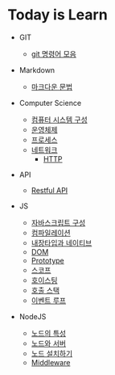 # Today is Learn

- GIT
  - [git 명령어 모음](https://github.com/juuunobae/TIL/blob/main/GIT/git%20명령어%20모음.md)

- Markdown
  - [마크다운 문법](https://github.com/juuunobae/TIL/blob/main/Markdown/Markdown.md)
  
- Computer Science
  - [컴퓨터 시스템 구성](https://github.com/juuunobae/TIL/blob/main/Computer%20Science/%EC%BB%B4%ED%93%A8%ED%84%B0%20%EC%8B%9C%EC%8A%A4%ED%85%9C%20%EA%B5%AC%EC%84%B1.md)
  - [운영체제](https://github.com/juuunobae/TIL/blob/main/Computer%20Science/운영체제.md)
  - [프로세스](https://github.com/juuunobae/TIL/blob/main/Computer%20Science/%ED%94%84%EB%A1%9C%EC%84%B8%EC%8A%A4.md)
  - [네트워크](https://github.com/juuunobae/TIL/blob/main/Computer%20Science/네트워크.md)
    - [HTTP](https://github.com/juuunobae/TIL/blob/main/Computer%20Science/HTTP.md) 

- API
  - [Restful API](https://github.com/juuunobae/TIL/blob/main/API/restAPI.md)
   
- JS
  - [자바스크립트 구성](https://github.com/juuunobae/TIL/blob/main/Javascript/%EC%9E%90%EB%B0%94%EC%8A%A4%ED%81%AC%EB%A6%BD%ED%8A%B8%20%EA%B5%AC%EC%84%B1.md)
  - [컴파일레이션](https://github.com/juuunobae/TIL/blob/main/Javascript/%EC%BB%B4%ED%8C%8C%EC%9D%BC%EB%A0%88%EC%9D%B4%EC%85%98.md)
  - [내장타입과 네이티브](https://github.com/juuunobae/TIL/blob/main/Javascript/%EB%82%B4%EC%9E%A5%ED%83%80%EC%9E%85%EA%B3%BC%20%EB%84%A4%EC%9D%B4%ED%8B%B0%EB%B8%8C.md)
  - [DOM](https://github.com/juuunobae/TIL/blob/main/Javascript/DOM.md)
  - [Prototype](https://github.com/juuunobae/TIL/blob/main/Javascript/Prototype.md)
  - [스코프](https://github.com/juuunobae/TIL/blob/main/Javascript/스코프.md)
  - [호이스팅](https://github.com/juuunobae/TIL/blob/main/Javascript/호이스팅.md)
  - [호출 스택](https://github.com/juuunobae/TIL/blob/main/Javascript/호출%20스택.md)
  - [이벤트 루프](https://github.com/juuunobae/TIL/blob/main/Javascript/이벤트%20루프.md)
  
- NodeJS
  - [노드의 특성](https://github.com/juuunobae/TIL/blob/main/NodeJS/노드의%20특성.md) 
  - [노드와 서버](https://github.com/juuunobae/TIL/blob/main/NodeJS/노드와%20서버.md)
  - [노드 설치하기](https://github.com/juuunobae/TIL/blob/main/NodeJS/노드%20설치하기.md)
  - [Middleware](https://github.com/juuunobae/TIL/blob/main/NodeJS/middleware.md)
